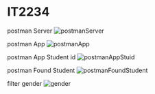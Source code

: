 # IT2234

postman Server
![postmanServer](https://github.com/user-attachments/assets/72faacdf-78fb-4f9b-a6cb-f5f47341ec80)

postman App
![postmanApp](https://github.com/user-attachments/assets/0bc7f843-4c7d-4f34-8d49-0aeb5b2e24e5)

postman App Student id
![postmanAppStuid](https://github.com/user-attachments/assets/163173d8-75b6-40a4-b0dc-2c8368897f36)

postman Found Student
![postmanFoundStudent](https://github.com/user-attachments/assets/01ced607-a08d-4a26-bd95-52b86673b69d)

filter gender
![gender](https://github.com/user-attachments/assets/e74e375e-6d74-491e-9cd0-3abfd27e661a)
